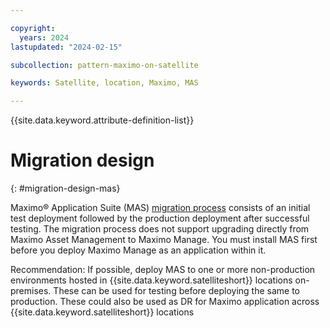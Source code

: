 ```yaml
---

copyright:
  years: 2024
lastupdated: "2024-02-15"

subcollection: pattern-maximo-on-satellite

keywords: Satellite, location, Maximo, MAS

---
```


{{site.data.keyword.attribute-definition-list}}

# Migration design
{: #migration-design-mas}

Maximo® Application Suite (MAS) [migration process](https://www.ibm.com/docs/en/mas-cd/continuous-delivery?topic=overview-process) consists of an initial test deployment followed by the production deployment after successful testing. The migration process does not support upgrading directly from Maximo Asset Management to Maximo Manage. You must install MAS first before you deploy Maximo Manage as an application within it.

Recommendation: If possible, deploy MAS to one or more non-production environments hosted in {{site.data.keyword.satelliteshort}}  locations on-premises. These can be used for testing before deploying the same to production. These could also be used as DR for Maximo application across {{site.data.keyword.satelliteshort}} locations
